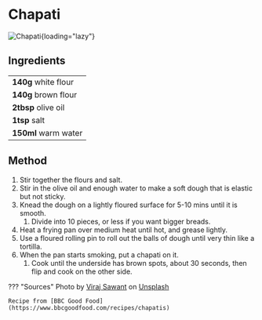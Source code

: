 # Chapati

![Chapati](./unsplash-chapati.jpg){loading="lazy"}

## Ingredients

|                       |
| --------------------- |
| **140g** white flour  |
| **140g** brown flour  |
| **2tbsp** olive oil   |
| **1tsp** salt         |
| **150ml** warm water  |


## Method

1. Stir together the flours and salt. 
2. Stir in the olive oil and enough water to make a soft dough that is elastic but not sticky.
3. Knead the dough on a lightly floured surface for 5-10 mins until it is smooth. 
    1. Divide into 10 pieces, or less if you want bigger breads.
4. Heat a frying pan over medium heat until hot, and grease lightly. 
5. Use a floured rolling pin to roll out the balls of dough until very thin like a tortilla.
6. When the pan starts smoking, put a chapati on it. 
    1. Cook until the underside has brown spots, about 30 seconds, then flip and cook on the other side.

??? "Sources"
    Photo by <a href="https://unsplash.com/@virajsawant?utm_source=unsplash&utm_medium=referral&utm_content=creditCopyText">Viraj Sawant</a> on <a href="https://unsplash.com/s/photos/chapati?utm_source=unsplash&utm_medium=referral&utm_content=creditCopyText">Unsplash</a>
    
    Recipe from [BBC Good Food](https://www.bbcgoodfood.com/recipes/chapatis)
  
  
  